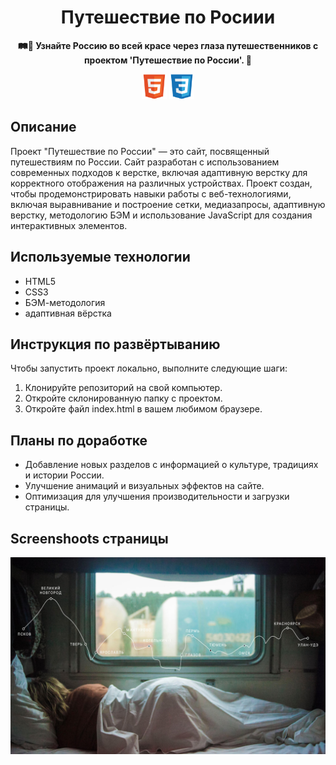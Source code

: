 <h1 align="center">Путешествие по Росиии</h1>


<p align="center">
  <strong>🛤️🚗 Узнайте Россию во всей красе через глаза путешественников с проектом 'Путешествие по России'. 🌟</strong>
</p>

<p align="center">
  <img src="https://raw.githubusercontent.com/devicons/devicon/master/icons/html5/html5-original.svg" alt="HTML" width="40" height="40">
  <img src="https://raw.githubusercontent.com/devicons/devicon/master/icons/css3/css3-original.svg" alt="CSS" width="40" height="40">
</p>

## Описание
Проект "Путешествие по России" — это сайт, посвященный путешествиям по России. Сайт разработан с использованием современных подходов к верстке, включая адаптивную верстку для корректного отображения на различных устройствах. Проект создан, чтобы продемонстрировать навыки работы с веб-технологиями, включая выравнивание и построение сетки, медиазапросы, адаптивную верстку, методологию БЭМ и использование JavaScript для создания интерактивных элементов.

## Используемые технологии
- HTML5
- CSS3
- БЭМ-методология
- адаптивная вёрстка

## Инструкция по развёртыванию
Чтобы запустить проект локально, выполните следующие шаги:
1. Клонируйте репозиторий на свой компьютер.
2. Откройте склонированную папку с проектом.
3. Откройте файл index.html в вашем любимом браузере.

## Планы по доработке
- Добавление новых разделов с информацией о культуре, традициях и истории России.
- Улучшение анимаций и визуальных эффектов на сайте.
- Оптимизация для улучшения производительности и загрузки страницы.

## Screenshoots страницы
![Поезд боковая полка](./images//lead-polka.jpg)


